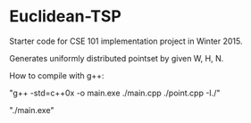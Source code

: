 # Euclidean-TSP
Starter code for CSE 101 implementation project in Winter 2015.

Generates uniformly distributed pointset by given W, H, N.

How to compile with g++:

"g++ -std=c++0x -o main.exe ./main.cpp ./point.cpp -I./"

"./main.exe"
